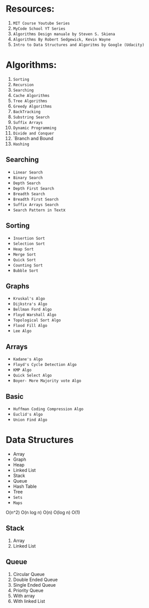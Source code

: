 # Resources:

1. `MIT Course Youtube Series`
2. `MyCode School YT Series`
3. `Algorithms Design manuale by Steven S. Skiena`
4. `Algorithms By Robert Sedgewick, Kevin Wayne`
5. `Intro to Data Structures and Algoritms by Google (Udacity)`


# Algorithms:
1. `Sorting`
2. `Recursion`
3. `Searching`
4. `Cache Algorithms`
5. `Tree Algorithms`
6. `Greedy Algorithms`
7. `BackTracking`
8. `Substring Search`
9. `Suffix Arrays`
10. `Dynamic Programming`
11. `Divide and Conquer`
12. `Branch and Bound
13. `Hashing`



## Searching
* `Linear Search`
* `Binary Search`
* `Depth Search`
* `Depth First Search`
* `Breadth Search`
* `Breadth First Search`
* `Suffix Arrays Search`
* `Search Pattern in Text`x

## Sorting
* `Insertion Sort`
* `Selection Sort`
* `Heap Sort`
* `Merge Sort`
* `Quick Sort`
* `Counting Sort`
* `Bubble Sort`

## Graphs
* `Kruskal's Algo`
* `Dijkstra's Algo`
* `Bellman Ford Algo`
* `Floyd Warshall Algo`
* `Topological Sort Algo`
* `Flood Fill Algo`
* `Lee Algo`

## Arrays
* `Kadane's Algo`
* `Floyd's Cycle Detection Algo`
* `KMP Algo`
* `Quick Select Algo`
* `Boyer- More Majority vote Algo`

## Basic
* `Huffman Coding Compression Algo`
* `Euclid's Algo`
* `Union Find Algo`


# Data Structures
* Array
* Graph
* Heap
* Linked List
* Stack
* Queue
* Hash Table
* Tree
* `Sets`
* `Maps`


O(n^2)
O(n log n)
O(n)
O(log n)
O(1)


## Stack
1. Array
2. Linked List

## Queue
1. Circular Queue
2. Double Ended Queue
3. Single Ended Queue
4. Priority Queue
5. With array
6. With linked List

